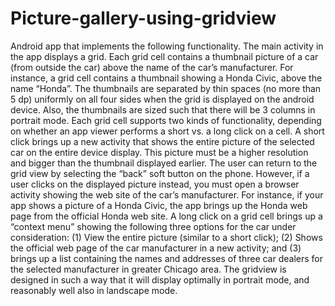 # Picture-gallery-using-gridview

Android app that implements the following functionality. The main activity in the app displays a grid. Each grid cell contains a thumbnail picture of a car (from outside the car) above the name of the car’s manufacturer. For instance, a grid cell contains a thumbnail showing a Honda Civic, above the name “Honda”. The thumbnails are separated by thin spaces (no more than 5 dp) uniformly on all four sides when the grid is displayed on the android device. Also, the thumbnails are sized such that there will be 3 columns in portrait mode. Each grid cell supports two kinds of functionality, depending on whether an app viewer performs a short
vs. a long click on a cell. A short click brings up a new activity that shows the entire picture of the selected car on the entire device display. This picture must be a higher resolution and bigger than the thumbnail
displayed earlier. The user can return to the grid view by selecting the “back” soft button on the phone. However, if a user clicks on the displayed picture instead, you must open a browser activity showing the
web site of the car’s manufacturer. For instance, if your app shows a picture of a Honda Civic, the app brings up the Honda web page from the official Honda web site. A long click on a grid cell brings up a “context menu” showing the following three options for the car under consideration: 
(1) View the entire picture (similar to a short click); 
(2) Shows the official web page of the car manufacturer in a new activity; and 
(3) brings up a list containing the names and addresses of three car dealers for the selected manufacturer in greater Chicago area.
The gridview is designed in such a way that it will display optimally in portrait mode, and reasonably well also in
landscape mode.